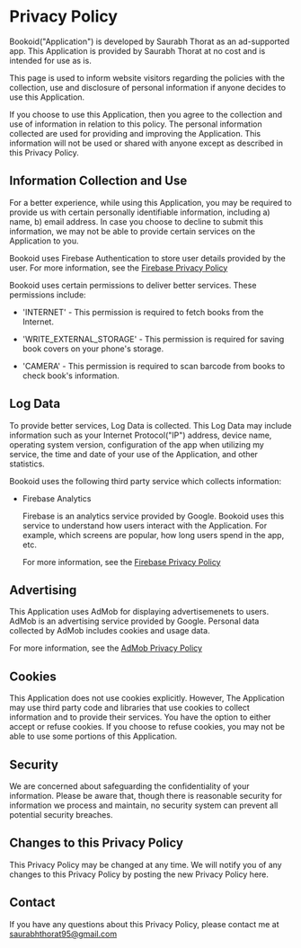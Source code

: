 # Privacy Policy

Bookoid("Application") is developed by Saurabh Thorat as an ad-supported app. This Application is provided by Saurabh Thorat at no cost and is intended for use as is.

This page is used to inform website visitors regarding the policies with the collection, use and disclosure of personal information if anyone decides to use this Application.

If you choose to use this Application, then you agree to the collection and use of information in relation to this policy. The personal information collected are used for providing and improving the Application. This information will not be used or shared with anyone except as described in this Privacy Policy.

## Information Collection and Use

For a better experience, while using this Application, you may be required to provide us with certain personally identifiable information, including a) name, b)  email address. In case you choose to decline to submit this information, we may not be able to provide certain services on the Application to you.

Bookoid uses Firebase Authentication to store user details provided by the user.
For more information, see the [Firebase Privacy Policy](https://www.firebase.com/terms/privacy-policy.html)

Bookoid uses certain permissions to deliver better services. These permissions include:

* 'INTERNET' - This permission is required to fetch books from the Internet.

* 'WRITE_EXTERNAL_STORAGE' - This permission is required for saving book covers on your phone's storage.

* 'CAMERA' - This permission is required to scan barcode from books to check book's information.


## Log Data

To provide better services, Log Data is collected. This Log Data may include information such as your Internet Protocol("IP") address, device name, operating system version, configuration of the app when utilizing my service, the time and date of your use of the Application, and other statistics.

Bookoid uses the following third party service which collects information:

* Firebase Analytics 

    Firebase is an analytics service provided by Google. Bookoid uses this service to understand how users interact with the Application. For example, which screens are popular, how long users spend in the app, etc.

    For more information, see the [Firebase Privacy Policy](https://www.firebase.com/terms/privacy-policy.html)


## Advertising

This Application uses AdMob for displaying advertisemenets to users. AdMob is an advertising service provided by Google. Personal data collected by AdMob includes cookies and usage data. 

For more information, see the [AdMob Privacy Policy](https://www.google.com/policies/technologies/ads)


## Cookies

This Application does not use cookies explicitly. However, The Application may use third party code and libraries that use cookies to collect information and to provide their services. You have the option to either accept or refuse cookies. If you choose to refuse cookies, you may not be able to use some portions of this Application.


## Security

We are concerned about safeguarding the confidentiality of your information. Please be aware that, though there is reasonable security for information we process and maintain, no security system can prevent all potential security breaches.


## Changes to this Privacy Policy

This Privacy Policy may be changed at any time. We will notify you of any changes to this Privacy Policy by posting the new Privacy Policy here.


## Contact

If you have any questions about this Privacy Policy, please contact me at [saurabhthorat95@gmail.com](mailto:saurabhthorat95@gmail.com)
